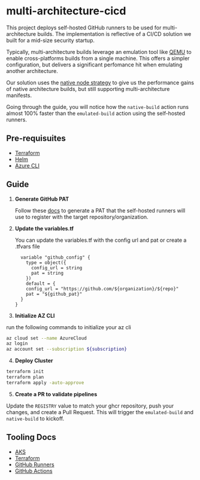 # multi-architecture-cicd

This project deploys self-hosted GitHub runners to be used for multi-architecture builds.
The implementation is reflective of a CI/CD solution we built for a mid-size security startup.

Typically, multi-architecture builds leverage an emulation tool like [QEMU](https://docs.docker.com/build/building/multi-platform/#qemu) to enable cross-platforms builds from a single machine.
This offers a simpler configuration, but delivers a significant perfomance hit when emulating another architecture.

Our solution uses the [native node strategy](https://docs.docker.com/build/building/multi-platform/#multiple-native-nodes) to give us the performance gains of native architecture builds, but still supporting multi-architecture manifests.

Going through the guide, you will notice how the `native-build` action runs almost 100% faster than the `emulated-build` action using the self-hosted runners.

## Pre-requisuites

- [Terraform](https://developer.hashicorp.com/terraform/tutorials/aws-get-started/install-cli)
- [Helm](https://helm.sh/docs/intro/install/)
- [Azure CLI](https://learn.microsoft.com/en-us/cli/azure/install-azure-cli)

## Guide

1. **Generate GitHub PAT**

    Follow these [docs](https://docs.github.com/en/authentication/keeping-your-account-and-data-secure/managing-your-personal-access-tokens#creating-a-personal-access-token-classic) to generate a PAT that the self-hosted runners will use to register with the target repository/organization.

2. **Update the variables.tf**
   
   You can update the variables.tf with the config url and pat or create a .tfvars file

    ```hcl
      variable "github_config" {
        type = object({
          config_url = string
          pat = string
        })
        default = {
        config_url = "https://github.com/${organization}/${repo}"
        pat = "${github_pat}"
      }
    }
    ```
3. **Initialize AZ CLI**

run the following commands to initialize your az cli

```sh
az cloud set --name AzureCloud
az login
az account set --subscription ${subscription}
```

4. **Deploy Cluster**

```sh
terraform init
terraform plan
terraform apply -auto-approve
```

5. **Create a PR to validate pipelines**

Update the `REGISTRY` value to match your ghcr repository, push your changes, and create a Pull Request.
This will trigger the `emulated-build` and `native-build` to kickoff.

## Tooling Docs

* [AKS](https://learn.microsoft.com/en-us/azure/aks/)
* [Terraform](https://github.com/stretchr/testify)
* [GitHub Runners](https://docs.github.com/en/actions/hosting-your-own-runners/managing-self-hosted-runners-with-actions-runner-controller/deploying-runner-scale-sets-with-actions-runner-controller)
* [GitHub Actions](https://docs.github.com/en/actions)